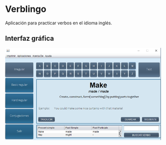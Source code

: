 # Verblingo
Aplicación para practicar verbos en el idioma inglés.

## Interfaz gráfica
![interfaz1](/img/img1.png)
